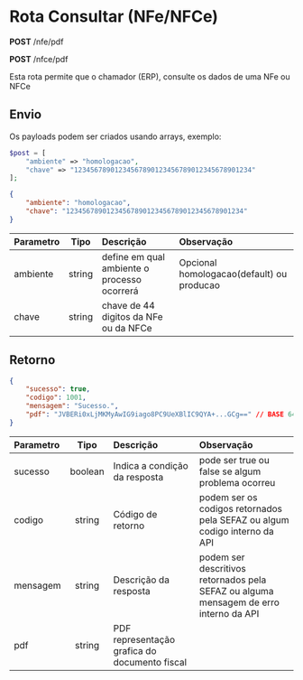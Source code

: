 # Rota Consultar (NFe/NFCe)

**POST** /nfe/pdf

**POST** /nfce/pdf

Esta rota permite que o chamador (ERP), consulte os dados de uma NFe ou NFCe


## Envio

Os payloads podem ser criados usando arrays, exemplo:

```php
$post = [
    "ambiente" => "homologacao",
    "chave" => "12345678901234567890123456789012345678901234"
];
```


```json
{
    "ambiente": "homologacao",
    "chave": "12345678901234567890123456789012345678901234"
}
```

|Parametro|Tipo|Descrição|Observação|
|:---|:---:|:---|:---|
|ambiente|string|define em qual ambiente o processo ocorrerá|Opcional homologacao(default) ou producao|
|chave|string|chave de 44 digitos da NFe ou da NFCe|


## Retorno

```json
{
    "sucesso": true,
    "codigo": 1001,
    "mensagem": "Sucesso.",
    "pdf": "JVBERi0xLjMKMyAwIG9iago8PC9UeXBlIC9QYA+...GCg==" // BASE 64
}
```

|Parametro|Tipo|Descrição|Observação|
|:---|:---:|:---|:---|
|sucesso|boolean|Indica a condição da resposta|pode ser true ou false se algum problema ocorreu|
|codigo|string|Código de retorno|podem ser os codigos retornados pela SEFAZ ou algum codigo interno da API|
|mensagem|string|Descrição da resposta|podem ser descritivos retornados pela SEFAZ ou alguma mensagem de erro interno da API|
|pdf|string|PDF representação grafica do documento fiscal||